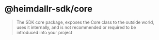 # @heimdallr-sdk/core

> The SDK core package, exposes the Core class to the outside world, uses it internally, and is not recommended or required to be introduced into your project
